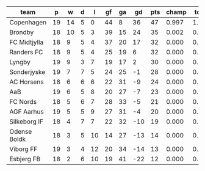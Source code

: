 |     team     | p  | w  | d | l  | gf | ga | gd  | pts | champ | top2  | top3  | top4  |  5-7  | bot4  | bot3  | bot2  |
|--------------|----|----|---|----|----|----|-----|-----|-------|-------|-------|-------|-------|-------|-------|-------|
| Copenhagen   | 19 | 14 | 5 |  0 | 44 |  8 |  36 |  47 | 0.997 | 1.000 | 1.000 | 1.000 | 0.000 | 0.000 | 0.000 | 0.000|
| Brondby      | 18 | 10 | 5 |  3 | 39 | 15 |  24 |  35 | 0.002 | 0.597 | 0.854 | 0.958 | 0.042 | 0.000 | 0.000 | 0.000|
| FC Midtjylla | 18 |  9 | 5 |  4 | 37 | 20 |  17 |  32 | 0.000 | 0.272 | 0.673 | 0.887 | 0.112 | 0.000 | 0.000 | 0.000|
| Randers FC   | 18 |  9 | 5 |  4 | 25 | 19 |   6 |  32 | 0.000 | 0.110 | 0.351 | 0.731 | 0.265 | 0.000 | 0.000 | 0.000|
| Lyngby       | 19 |  9 | 3 |  7 | 19 | 17 |   2 |  30 | 0.000 | 0.018 | 0.088 | 0.273 | 0.689 | 0.000 | 0.000 | 0.000|
| Sonderjyske  | 19 |  7 | 7 |  5 | 24 | 25 |  -1 |  28 | 0.000 | 0.004 | 0.031 | 0.126 | 0.751 | 0.003 | 0.000 | 0.000|
| AC Horsens   | 18 |  6 | 6 |  6 | 22 | 31 |  -9 |  24 | 0.000 | 0.000 | 0.003 | 0.017 | 0.477 | 0.063 | 0.016 | 0.002|
| AaB          | 19 |  6 | 5 |  8 | 20 | 27 |  -7 |  23 | 0.000 | 0.000 | 0.001 | 0.004 | 0.274 | 0.135 | 0.039 | 0.006|
| FC Nords     | 18 |  5 | 6 |  7 | 28 | 33 |  -5 |  21 | 0.000 | 0.000 | 0.001 | 0.003 | 0.223 | 0.180 | 0.061 | 0.012|
| AGF Aarhus   | 19 |  5 | 5 |  9 | 27 | 31 |  -4 |  20 | 0.000 | 0.000 | 0.000 | 0.000 | 0.085 | 0.345 | 0.133 | 0.032|
| Silkeborg IF | 18 |  4 | 7 |  7 | 22 | 32 | -10 |  19 | 0.000 | 0.000 | 0.000 | 0.000 | 0.074 | 0.473 | 0.211 | 0.055|
| Odense Boldk | 18 |  3 | 5 | 10 | 14 | 27 | -13 |  14 | 0.000 | 0.000 | 0.000 | 0.000 | 0.008 | 0.850 | 0.692 | 0.362|
| Viborg FF    | 19 |  3 | 4 | 12 | 20 | 34 | -14 |  13 | 0.000 | 0.000 | 0.000 | 0.000 | 0.000 | 0.962 | 0.888 | 0.677|
| Esbjerg FB   | 18 |  2 | 6 | 10 | 19 | 41 | -22 |  12 | 0.000 | 0.000 | 0.000 | 0.000 | 0.000 | 0.989 | 0.960 | 0.854|
